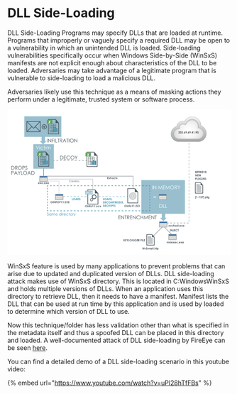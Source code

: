 # DLL Side-Loading

DLL Side-Loading Programs may specify DLLs that are loaded at runtime. Programs that improperly or vaguely specify a required DLL may be open to a vulnerability in which an unintended DLL is loaded. Side-loading vulnerabilities specifically occur when Windows Side-by-Side \(WinSxS\) manifests are not explicit enough about characteristics of the DLL to be loaded. Adversaries may take advantage of a legitimate program that is vulnerable to side-loading to load a malicious DLL.

Adversaries likely use this technique as a means of masking actions they perform under a legitimate, trusted system or software process.

![](../../../../../.gitbook/assets/image%20%28159%29.png)

WinSxS feature is used by many applications to prevent problems that can arise due to updated and duplicated version of DLLs. DLL side-loading attack makes use of WinSxS directory. This is located in C:WindowsWinSxS and holds multiple versions of DLLs. When an application uses this directory to retrieve DLL, then it needs to have a manifest. Manifest lists the DLL that can be used at run time by this application and is used by loaded to determine which version of DLL to use.

Now this technique/folder has less validation other than what is specified in the metadata itself and thus a spoofed DLL can be placed in this directory and loaded. A well-documented attack of DLL side-loading by FireEye can be seen [here](https://www.fireeye.com/content/dam/fireeye-www/global/en/current-threats/pdfs/rpt-dll-sideloading.pdf).

You can find a detailed demo of a DLL side-loading scenario in this youtube video:

{% embed url="https://www.youtube.com/watch?v=uPl28hTfFBs" %}

